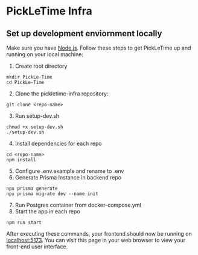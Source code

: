 # PickLeTime Infra


## Set up development enviornment locally
Make sure you have [Node.js](http://nodejs.org/).
Follow these steps to get PickLeTime up and running on your local machine:

1. Create root directory
```
mkdir PickLe-Time
cd PickLe-Time
```
2. Clone the pickletime-infra repository:
```
git clone <repo-name>
```
3. Run setup-dev.sh
```
chmod +x setup-dev.sh
./setup-dev.sh
```
4. Install dependencies for each repo
```
cd <repo-name>
npm install
```
5. Configure .env.example and rename to .env
6. Generate Prisma Instance in backend repo
```
npx prisma generate
npx prisma migrate dev --name init
```
7. Run Postgres container from docker-compose.yml
8. Start the app in each repo
```
npm run start
```

After executing these commands, your frontend should now be running on [localhost:5173](http://localhost:5173/). You can visit this page in your web browser to view your front-end user interface.

